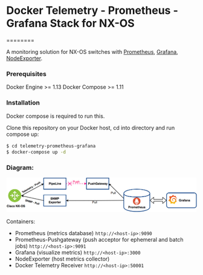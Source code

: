 # Docker Telemetry - Prometheus - Grafana Stack for NX-OS 

========

A monitoring solution for NX-OS switches with [Prometheus](https://prometheus.io/), [Grafana](http://grafana.org/), [NodeExporter](https://github.com/prometheus/node_exporter).

### Prerequisites

Docker Engine >= 1.13
Docker Compose >= 1.11

### Installation

Docker compose is required to run this.

Clone this repository on your Docker host, cd into directory and run compose up:

```sh
$ cd telemetry-prometheus-grafana
$ docker-compose up -d
```

### Diagram:

![](https://github.com/hahasheminejad/telemetry-prometheus-grafana/raw/master/Telemetry-Prometheus-image.jpg)

Containers:

* Prometheus (metrics database) `http://<host-ip>:9090`
* Prometheus-Pushgateway (push acceptor for ephemeral and batch jobs) `http://<host-ip>:9091`
* Grafana (visualize metrics) `http://<host-ip>:3000`
* NodeExporter (host metrics collector)
* Docker Telemetry Receiver `http://<host-ip>:50001`
